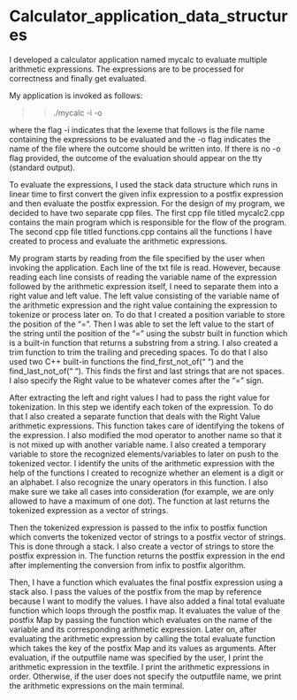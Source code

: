 # Calculator_application_data_structures
I developed a calculator application named mycalc to evaluate multiple arithmetic expressions. The expressions are to be processed for correctness and finally get evaluated. 

My application is invoked as follows:

>> ./mycalc -i <inputfile> -o <outfile>

where the flag -i indicates that the lexeme that follows is the file name containing the expressions to be evaluated and the -o flag indicates the name of the file where the outcome should be written into. If there is no -o flag provided, the outcome of the evaluation should appear on the tty (standard output).

To evaluate the expressions, I used the stack data structure which runs in linear time to first convert the given infix expression to a postfix expression and then evaluate the postfix expression. For the design of my program, we decided to have two separate cpp files. The first cpp file titled mycalc2.cpp contains the main program which is responsible for the flow of the program. The second cpp file titled functions.cpp contains all the functions I have created to process and evaluate the arithmetic expressions.
  
My program starts by reading from the file specified by the user when invoking the application. Each line of the txt file is read. However, because reading each line consists of reading the variable name of the expression followed by the arithmetic expression itself, I need to separate them into a right value and left value. The left value consisting of the variable name of the arithmetic expression and the right value containing the expression to tokenize or process later on. To do that I created a position variable to store the position of the “=”. Then I was able to set the left value to the start of the string until the position of
the “=” using the substr built in function which is a built-in function that returns a substring from a string. I also created a trim function to trim the trailing and preceding spaces. To do that I also used two C++ built-in functions the find_first_not_of(“ “) and the find_last_not_of(“ “). This finds the first and last strings that are not spaces. I also specify the Right value to be whatever comes after the “=” sign.

After extracting the left and right values I had to pass the right value for tokenization. In this step we identify each token of the expression. To do that I also created a separate function that deals with the Right Value arithmetic expressions. This function takes care of identifying the tokens of the expression. I also modified the mod operator to another name so that it is not mixed up with another variable name. I also created a temporary variable to store the recognized elements/variables to later on push to the tokenized vector. I identify the units of the arithmetic expression with the help of the functions I created to recognize
whether an element is a digit or an alphabet. I also recognize the unary operators in this function. I also make sure we take all cases into consideration (for example, we are only allowed to have a maximum of one dot). The function at last returns the tokenized expression as a vector of strings.
  
Then the tokenized expression is passed to the infix to postfix function which converts the tokenized vector of strings to a postfix vector of strings. This is done through a stack. I also create a vector of strings to store the postfix expression in. The function returns the postfix expression in the end after implementing the conversion from infix to postfix algorithm.

Then, I have a function which evaluates the final postfix expression using a stack also. I pass the values of the postfix from the map by reference because I want to modify the values. I have also added a final total evaluate function which loops through the postfix map. It evaluates the value of the postfix Map by passing the function which evaluates on the name of the variable and its corresponding arithmetic expression. Later on, after evaluating the arithmetic expression by calling the total evaluate function which takes the key of the postfix Map and its values as arguments. After evaluation, if the outputfile name was specified by the user, I print the arithmetic expression in the textfile. I print the arithmetic expressions in order. Otherwise, if the user does not specify the
outputfile name, we print the arithmetic expressions on the main terminal.
  
  
